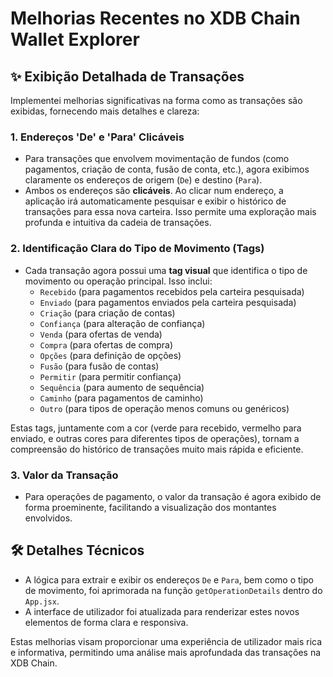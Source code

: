 # Melhorias Recentes no XDB Chain Wallet Explorer

## ✨ **Exibição Detalhada de Transações**

Implementei melhorias significativas na forma como as transações são exibidas, fornecendo mais detalhes e clareza:

### **1. Endereços 'De' e 'Para' Clicáveis**

- Para transações que envolvem movimentação de fundos (como pagamentos, criação de conta, fusão de conta, etc.), agora exibimos claramente os endereços de origem (`De`) e destino (`Para`).
- Ambos os endereços são **clicáveis**. Ao clicar num endereço, a aplicação irá automaticamente pesquisar e exibir o histórico de transações para essa nova carteira. Isso permite uma exploração mais profunda e intuitiva da cadeia de transações.

### **2. Identificação Clara do Tipo de Movimento (Tags)**

- Cada transação agora possui uma **tag visual** que identifica o tipo de movimento ou operação principal. Isso inclui:
    - `Recebido` (para pagamentos recebidos pela carteira pesquisada)
    - `Enviado` (para pagamentos enviados pela carteira pesquisada)
    - `Criação` (para criação de contas)
    - `Confiança` (para alteração de confiança)
    - `Venda` (para ofertas de venda)
    - `Compra` (para ofertas de compra)
    - `Opções` (para definição de opções)
    - `Fusão` (para fusão de contas)
    - `Permitir` (para permitir confiança)
    - `Sequência` (para aumento de sequência)
    - `Caminho` (para pagamentos de caminho)
    - `Outro` (para tipos de operação menos comuns ou genéricos)

Estas tags, juntamente com a cor (verde para recebido, vermelho para enviado, e outras cores para diferentes tipos de operações), tornam a compreensão do histórico de transações muito mais rápida e eficiente.

### **3. Valor da Transação**

- Para operações de pagamento, o valor da transação é agora exibido de forma proeminente, facilitando a visualização dos montantes envolvidos.

## 🛠️ **Detalhes Técnicos**

- A lógica para extrair e exibir os endereços `De` e `Para`, bem como o tipo de movimento, foi aprimorada na função `getOperationDetails` dentro do `App.jsx`.
- A interface de utilizador foi atualizada para renderizar estes novos elementos de forma clara e responsiva.

Estas melhorias visam proporcionar uma experiência de utilizador mais rica e informativa, permitindo uma análise mais aprofundada das transações na XDB Chain.

